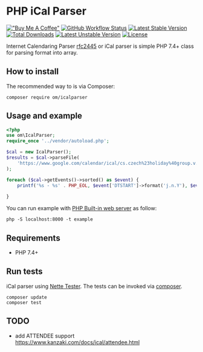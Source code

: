 # PHP iCal Parser

[!["Buy Me A Coffee"](https://www.buymeacoffee.com/assets/img/custom_images/orange_img.png)](https://www.buymeacoffee.com/ozzyczech)
[![GitHub Workflow Status](https://img.shields.io/github/workflow/status/OzzyCzech/icalparser/PHP%20Tests)](https://github.com/OzzyCzech/icalparser/actions)
[![Latest Stable Version](https://poser.pugx.org/om/icalparser/v/stable.png)](https://packagist.org/packages/om/icalparser)
[![Total Downloads](https://poser.pugx.org/om/icalparser/downloads.png)](https://packagist.org/packages/om/icalparser)
[![Latest Unstable Version](https://poser.pugx.org/om/icalparser/v/unstable.png)](https://packagist.org/packages/om/icalparser)
[![License](https://poser.pugx.org/om/icalparser/license.png)](https://packagist.org/packages/om/icalparser)

Internet Calendaring Parser [rfc2445](https://www.ietf.org/rfc/rfc2445.txt) or iCal parser is simple PHP 7.4+ class for parsing format into array.

## How to install

The recommended way to is via Composer:

```shell script
composer require om/icalparser
```

## Usage and example

```php
<?php
use om\IcalParser;
require_once '../vendor/autoload.php';

$cal = new IcalParser();
$results = $cal->parseFile(
	'https://www.google.com/calendar/ical/cs.czech%23holiday%40group.v.calendar.google.com/public/basic.ics'
);

foreach ($cal->getEvents()->sorted() as $event) {
	printf('%s - %s' . PHP_EOL, $event['DTSTART']->format('j.n.Y'), $event['SUMMARY']);
	
}
```

You can run example with [PHP Built-in web server](https://www.php.net/manual/en/features.commandline.webserver.php) as follow:

```shell
php -S localhost:8000 -t example
```

## Requirements

- PHP 7.4+

## Run tests

iCal parser using [Nette Tester](https://github.com/nette/tester). The tests can be invoked via [composer](https://getcomposer.org/).

```shell script
composer update
composer test
```

## TODO

- add ATTENDEE support https://www.kanzaki.com/docs/ical/attendee.html

